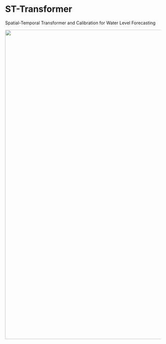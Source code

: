 # ST-Transformer
Spatial-Temporal Transformer and Calibration for Water Level Forecasting

<img width = "1000" heigth = "600" src = https://user-images.githubusercontent.com/37679460/202837413-7ab31d32-1b11-4f89-a23c-b2754048c007.jpg>
